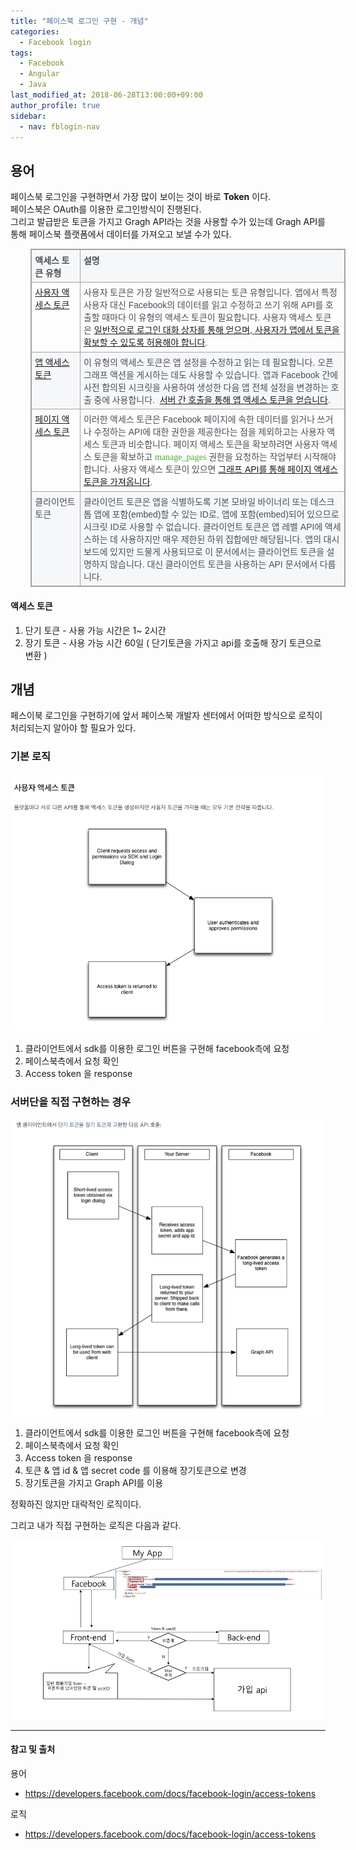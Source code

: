 ```yaml
---
title: "페이스북 로그인 구현 - 개념"
categories: 
  - Facebook login
tags:
  - Facebook
  - Angular
  - Java
last_modified_at: 2018-06-28T13:00:00+09:00
author_profile: true
sidebar:
  - nav: fblogin-nav
---
```


## 용어

페이스북 로그인을 구현하면서 가장 많이 보이는 것이 바로 **Token** 이다.<br />
페이스북은 OAuth를 이용한 로그인방식이 진행된다. <br />
그리고 발급받은 토큰을 가지고 Gragh API라는 것을 사용할 수가 있는데 Gragh API를 통해 페이스북 플랫폼에서 데이터를 가져오고 보낼 수가 있다. 


<table border="1" cellpadding="0" cellspacing="0" valign="top" style="direction:ltr;
 border-collapse:collapse;border-style:solid;border-color:#A3A3A3;border-width:
 1pt;margin-left:.3333in" title="" summary="">
 <tbody><tr>
  <td style="border-style:solid;border-color:#A3A3A3;border-width:1pt;
  background-color:#F6F7F9;vertical-align:top;width:.7937in;padding:4pt 4pt 4pt 4pt">
  <p style="margin:0in;font-family:Batang;font-size:10.5pt;color:#4B4F56"><span style="font-weight:bold">액세스 토큰 유형</span></p>
  </td>
  <td style="border-style:solid;border-color:#A3A3A3;border-width:1pt;
  background-color:#F6F7F9;vertical-align:top;width:4.9152in;padding:4pt 4pt 4pt 4pt">
  <p style="margin:0in;font-family:Batang;font-size:10.5pt;color:#4B4F56"><span style="font-weight:bold">설명</span></p>
  </td>
 </tr>
 <tr>
  <td style="border-style: solid; border-color: rgb(163, 163, 163); border-width: 1pt; vertical-align: top; width: 0.7937in; padding: 4pt; height: 80px;">
  <p style="margin:0in"><a href="https://developers.facebook.com/docs/facebook-login/access-tokens#usertokens"><span style="font-family:Batang;font-size:10.5pt">사용자 액세스 토큰</span></a></p>
  </td>
  <td style="border-style: solid; border-color: rgb(163, 163, 163); border-width: 1pt; vertical-align: top; width: 4.9847in; padding: 4pt; height: 80px;">
  <p style="margin:0in;font-size:10.5pt"><span style="font-family:Batang;
  color:#4B4F56">사용자 토큰은 가장 일반적으로 사용되는 토큰 유형입니다</span><span style="font-family:
  Helvetica;color:#4B4F56">. </span><span style="font-family:Batang;color:#4B4F56">앱에서
  특정 사용자 대신</span><span style="font-family:Helvetica;color:#4B4F56"> Facebook</span><span style="font-family:Batang;color:#4B4F56">의 데이터를 읽고 수정하고 쓰기 위해</span><span style="font-family:Helvetica;color:#4B4F56"> API</span><span style="font-family:Batang;color:#4B4F56">를 호출할 때마다 이 유형의 액세스 토큰이 필요합니다</span><span style="font-family:Helvetica;color:#4B4F56">. </span><span style="font-family:
  Batang;color:#4B4F56">사용자 액세스 토큰은</span><span style="font-family:Helvetica;
  color:#4B4F56">&nbsp;</span><a href="https://developers.facebook.com/docs/facebook-login/access-tokens#usertokens"><span style="font-family:Batang">일반적으로 로그인 대화 상자를 통해 얻으며</span><span style="font-family:Helvetica">, </span><span style="font-family:Batang">사용자가
  앱에서 토큰을 확보할 수 있도록 허용해야 합니다</span></a><span style="font-family:Helvetica;
  color:#4B4F56">.</span></p>
  </td>
 </tr>
 <tr>
  <td style="border-style:solid;border-color:#A3A3A3;border-width:1pt;
  background-color:#F6F7F9;vertical-align:top;width:.7937in;padding:4pt 4pt 4pt 4pt">
  <p style="margin:0in"><a href="https://developers.facebook.com/docs/facebook-login/access-tokens#apptokens"><span style="font-family:Batang;font-size:10.5pt">앱 액세스 토큰</span></a></p>
  </td>
  <td style="border-style:solid;border-color:#A3A3A3;border-width:1pt;
  background-color:#F6F7F9;vertical-align:top;width:4.9722in;padding:4pt 4pt 4pt 4pt">
  <p style="margin:0in;font-size:10.5pt"><span style="font-family:Batang;
  color:#4B4F56">이 유형의 액세스 토큰은 앱 설정을 수정하고 읽는 데 필요합니다</span><span style="font-family:Helvetica;color:#4B4F56">. </span><span style="font-family:
  Batang;color:#4B4F56">오픈 그래프 액션을 게시하는 데도 사용할 수 있습니다</span><span style="font-family:Helvetica;color:#4B4F56">. </span><span style="font-family:
  Batang;color:#4B4F56">앱과</span><span style="font-family:Helvetica;color:#4B4F56">
  Facebook </span><span style="font-family:Batang;color:#4B4F56">간에 사전 합의된 시크릿을
  사용하여 생성한 다음 앱 전체 설정을 변경하는 호출 중에 사용합니다</span><span style="font-family:Helvetica;
  color:#4B4F56">.&nbsp;&nbsp;</span><a href="https://developers.facebook.com/docs/facebook-login/access-tokens#apptokens"><span style="font-family:Batang">서버 간 호출을 통해 앱 액세스 토큰을 얻습니다</span></a><span style="font-family:Helvetica;color:#4B4F56">.</span></p>
  </td>
 </tr>
 <tr>
  <td style="border-style:solid;border-color:#A3A3A3;border-width:1pt;
  vertical-align:top;width:.7937in;padding:4pt 4pt 4pt 4pt">
  <p style="margin:0in"><a href="https://developers.facebook.com/docs/facebook-login/access-tokens#pagetokens"><span style="font-family:Batang;font-size:10.5pt">페이지 액세스 토큰</span></a></p>
  </td>
  <td style="border-style:solid;border-color:#A3A3A3;border-width:1pt;
  vertical-align:top;width:4.9847in;padding:4pt 4pt 4pt 4pt">
  <p style="margin:0in;font-size:10.5pt"><span style="font-family:Batang;
  color:#4B4F56">이러한 액세스 토큰은</span><span style="font-family:Helvetica;
  color:#4B4F56"> Facebook </span><span style="font-family:Batang;color:#4B4F56">페이지에
  속한 데이터를 읽거나 쓰거나 수정하는</span><span style="font-family:Helvetica;color:#4B4F56">
  API</span><span style="font-family:Batang;color:#4B4F56">에 대한 권한을 제공한다는 점을
  제외하고는 사용자 액세스 토큰과 비슷합니다</span><span style="font-family:Helvetica;color:#4B4F56">.
  </span><span style="font-family:Batang;color:#4B4F56">페이지 액세스 토큰을 확보하려면 사용자
  액세스 토큰을 확보하고</span><span style="font-family:Helvetica;color:#4B4F56">&nbsp;</span><span style="font-family:Menlo;color:#42B72A">manage_pages</span><span style="font-family:Helvetica;color:#4B4F56">&nbsp;</span><span style="font-family:Batang;color:#4B4F56">권한을 요청하는 작업부터 시작해야 합니다</span><span style="font-family:Helvetica;color:#4B4F56">. </span><span style="font-family:
  Batang;color:#4B4F56">사용자 액세스 토큰이 있으면</span><span style="font-family:Helvetica;
  color:#4B4F56">&nbsp;</span><a href="https://developers.facebook.com/docs/facebook-login/access-tokens#pagetokens"><span style="font-family:Batang">그래프</span><span style="font-family:Helvetica"> API</span><span style="font-family:Batang">를 통해 페이지 액세스 토큰을 가져옵니다</span></a><span style="font-family:Helvetica;color:#4B4F56">.</span></p>
  </td>
 </tr>
 <tr>
  <td style="border-style:solid;border-color:#A3A3A3;border-width:1pt;
  background-color:#F6F7F9;vertical-align:top;width:.8131in;padding:4pt 4pt 4pt 4pt">
  <p style="margin:0in;font-family:Batang;font-size:10.5pt;color:#4B4F56">클라이언트
  토큰</p>
  </td>
  <td style="border-style:solid;border-color:#A3A3A3;border-width:1pt;
  background-color:#F6F7F9;vertical-align:top;width:4.9652in;padding:4pt 4pt 4pt 4pt">
  <p style="margin:0in;font-size:10.5pt;color:#4B4F56"><span style="font-family:
  Batang">클라이언트 토큰은 앱을 식별하도록 기본 모바일 바이너리 또는 데스크톱 앱에 포함</span><span style="font-family:Helvetica">(embed)</span><span style="font-family:Batang">할
  수 있는</span><span style="font-family:Helvetica"> ID</span><span style="font-family:Batang">로</span><span style="font-family:Helvetica">, </span><span style="font-family:Batang">앱에 포함</span><span style="font-family:Helvetica">(embed)</span><span style="font-family:Batang">되어 있으므로 시크릿</span><span style="font-family:Helvetica">
  ID</span><span style="font-family:Batang">로 사용할 수 없습니다</span><span style="font-family:Helvetica">. </span><span style="font-family:Batang">클라이언트
  토큰은 앱 레벨</span><span style="font-family:Helvetica"> API</span><span style="font-family:Batang">에 액세스하는 데 사용하지만 매우 제한된 하위 집합에만 해당됩니다</span><span style="font-family:Helvetica">. </span><span style="font-family:Batang">앱의
  대시보드에 있지만 드물게 사용되므로 이 문서에서는 클라이언트 토큰을 설명하지 않습니다</span><span style="font-family:
  Helvetica">. </span><span style="font-family:Batang">대신 클라이언트 토큰을 사용하는</span><span style="font-family:Helvetica"> API </span><span style="font-family:Batang">문서에서
  다룹니다</span><span style="font-family:Helvetica">.</span></p>
  </td>
 </tr>
</tbody></table>



#### 액세스 토큰

1. 단기 토큰 - 사용 가능 시간은 1~ 2시간
2. 장기 토큰 - 사용 가능 시간 60일 ( 단기토큰을 가지고 api를 호출해 장기 토큰으로 변환 )



## 개념 

페스이북 로그인을 구현하기에 앞서 페이스북 개발자 센터에서 어떠한 방식으로 로직이 처리되는지 알아야 할 필요가 있다.

### 기본 로직

  ![1](/assets/img/posts/facebook_login/concept/concept_1.png)

  1. 클라이언트에서 sdk를 이용한 로그인 버튼을 구현해 facebook측에 요청
  2. 페이스북측에서 요청 확인
  3. Access token 을 response

### 서버단을 직접 구현하는 경우 

  ![2](/assets/img/posts/facebook_login/concept/concept_2.png)

  1. 클라이언트에서 sdk를 이용한 로그인 버튼을 구현해 facebook측에 요청
  2. 페이스북측에서 요청 확인
  3. Access token 을 response
  4. 토큰 & 앱 id & 앱 secret code 를 이용해 장기토큰으로 변경
  5. 장기토큰을 가지고 Graph API를 이용


정확하진 않지만 대락적인 로직이다.

그리고 내가 직접 구현하는 로직은 다음과 같다.


  ![2](/assets/img/posts/facebook_login/concept/concept_3.png)


---
#### 참고 및 출처

용어 
- <https://developers.facebook.com/docs/facebook-login/access-tokens>

로직
- <https://developers.facebook.com/docs/facebook-login/access-tokens>